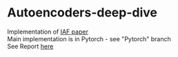 # Autoencoders-deep-dive
Implementation of [IAF paper](https://arxiv.org/abs/1606.04934)
<br>
Main implementation is in Pytorch - see "Pytorch" branch
<br>
See Report [here](https://github.com/lollcat/Autoencoders-deep-dive/blob/Pytorch/Report.pdf)
